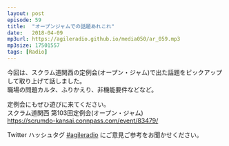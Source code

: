 ```yaml
---
layout: post
episode: 59
title:  "オープンジャムでの話題あれこれ"
date:   2018-04-09
mp3url: https://agileradio.github.io/media050/ar_059.mp3
mp3size: 17501557
tags: [Radio]
---
```


今回は、スクラム道関西の定例会(オープン・ジャム)で出た話題をピックアップして取り上げて話しました。  
職場の問題カルタ、ふりかえり、非機能要件などなど。  

定例会にもぜひ遊びに来てください。  
スクラム道関西 第103回定例会(オープン・ジャム)  
https://scrumdo-kansai.connpass.com/event/83479/

Twitter ハッシュタグ [#agileradio](https://twitter.com/intent/tweet?hashtags=agileradio) にご意見ご参考をお聞かせください。

